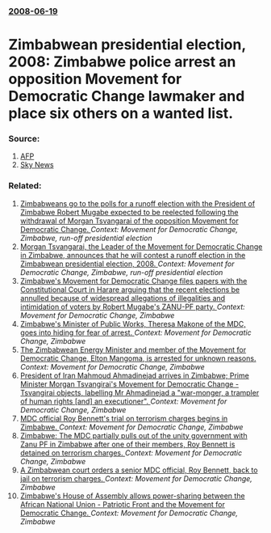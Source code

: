### [2008-06-19](/news/2008/06/19/index.md)

#  Zimbabwean presidential election, 2008: Zimbabwe police arrest an opposition Movement for Democratic Change lawmaker and place six others on a wanted list. 




### Source:

1. [AFP](http://www.afp.com/english/news/stories/newsmlmmd.750ce05505615674bc3c8716f9f5bf6b.7b1.html)
2. [Sky News](http://news.sky.com/skynews/article/0,,30200-1319546,00.html)

### Related:

1. [ Zimbabweans go to the polls for a runoff election with the President of Zimbabwe Robert Mugabe expected to be reelected following the withdrawal of Morgan Tsvangarai of the opposition Movement for Democratic Change. ](/news/2008/06/27/zimbabweans-go-to-the-polls-for-a-runoff-election-with-the-president-of-zimbabwe-robert-mugabe-expected-to-be-reelected-following-the-withd.md) _Context: Movement for Democratic Change, Zimbabwe, run-off presidential election_
2. [ Morgan Tsvangarai, the Leader of the Movement for Democratic Change in Zimbabwe, announces that he will contest a runoff election in the Zimbabwean presidential election, 2008. ](/news/2008/05/10/morgan-tsvangarai-the-leader-of-the-movement-for-democratic-change-in-zimbabwe-announces-that-he-will-contest-a-runoff-election-in-the-zi.md) _Context: Movement for Democratic Change, Zimbabwe, run-off presidential election_
3. [Zimbabwe's Movement for Democratic Change files papers with the Constitutional Court in Harare arguing that the recent elections be annulled because of widespread allegations of illegalities and intimidation of voters by Robert Mugabe's ZANU-PF party. ](/news/2013/08/9/zimbabwe-s-movement-for-democratic-change-files-papers-with-the-constitutional-court-in-harare-arguing-that-the-recent-elections-be-annulled.md) _Context: Movement for Democratic Change, Zimbabwe_
4. [Zimbabwe's Minister of Public Works, Theresa Makone of the MDC, goes into hiding for fear of arrest. ](/news/2011/03/25/zimbabwe-s-minister-of-public-works-theresa-makone-of-the-mdc-goes-into-hiding-for-fear-of-arrest.md) _Context: Movement for Democratic Change, Zimbabwe_
5. [The Zimbabwean Energy Minister and member of the Movement for Democratic Change, Elton Mangoma, is arrested for unknown reasons. ](/news/2011/03/10/the-zimbabwean-energy-minister-and-member-of-the-movement-for-democratic-change-elton-mangoma-is-arrested-for-unknown-reasons.md) _Context: Movement for Democratic Change, Zimbabwe_
6. [President of Iran Mahmoud Ahmadinejad arrives in Zimbabwe; Prime Minister Morgan Tsvangirai's Movement for Democratic Change - Tsvangirai objects, labelling Mr Ahmadinejad a "war-monger, a trampler of human rights [and] an executioner". ](/news/2010/04/22/president-of-iran-mahmoud-ahmadinejad-arrives-in-zimbabwe-prime-minister-morgan-tsvangirai-s-movement-for-democratic-change-a-tsvangirai.md) _Context: Movement for Democratic Change, Zimbabwe_
7. [ MDC official Roy Bennett's trial on terrorism charges begins in Zimbabwe. ](/news/2009/11/9/mdc-official-roy-bennett-s-trial-on-terrorism-charges-begins-in-zimbabwe.md) _Context: Movement for Democratic Change, Zimbabwe_
8. [ Zimbabwe: The MDC partially pulls out of the unity government with Zanu PF in Zimbabwe after one of their members, Roy Bennett is detained on terrorism charges. ](/news/2009/10/16/zimbabwe-p-the-mdc-partially-pulls-out-of-the-unity-government-with-zanu-pf-in-zimbabwe-after-one-of-their-members-roy-bennett-is-detained.md) _Context: Movement for Democratic Change, Zimbabwe_
9. [ A Zimbabwean court orders a senior MDC official, Roy Bennett, back to jail on terrorism charges. ](/news/2009/10/14/a-zimbabwean-court-orders-a-senior-mdc-official-roy-bennett-back-to-jail-on-terrorism-charges.md) _Context: Movement for Democratic Change, Zimbabwe_
10. [ Zimbabwe's House of Assembly allows power-sharing between the African National Union - Patriotic Front and the Movement for Democratic Change. ](/news/2009/02/5/zimbabwe-s-house-of-assembly-allows-power-sharing-between-the-african-national-union-a-patriotic-front-and-the-movement-for-democratic-ch.md) _Context: Movement for Democratic Change, Zimbabwe_
